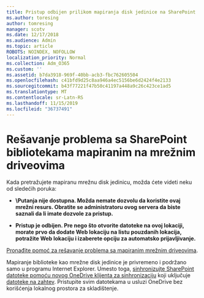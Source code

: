 ```yaml
---
title: Pristup odbijen prilikom mapiranja disk jedinice na SharePoint
ms.author: toresing
author: tomresing
manager: scotv
ms.date: 12/17/2018
ms.audience: Admin
ms.topic: article
ROBOTS: NOINDEX, NOFOLLOW
localization_priority: Normal
ms.collection: Adm_O365
ms.custom: ''
ms.assetid: b7da3918-969f-40bb-acb3-fbc762605504
ms.openlocfilehash: c41bfd9d25c8aa946a4ec5156be6d2424f4e2133
ms.sourcegitcommit: b43f77221f47b50c41197a448a9c26c423ce1ad5
ms.translationtype: MT
ms.contentlocale: sr-Latn-RS
ms.lasthandoff: 11/15/2019
ms.locfileid: "36737491"
---
```

# <a name="fix-problems-with-sharepoint-libraries-mapped-to-network-drives"></a>Rešavanje problema sa SharePoint bibliotekama mapiranim na mrežnim driveovima

Kada pretražujete mapiranu mrežnu disk jedinicu, možda ćete videti neku od sledećih poruka:
  
- **\\Putanja nije dostupna. Možda nemate dozvolu da koristite ovaj mrežni resurs. Obratite se administratoru ovog servera da biste saznali da li imate dozvole za pristup.**

- **Pristup je odbijen. Pre nego što otvorite datoteke na ovoj lokaciji, morate prvo da dodate Web lokaciju na listu pouzdanih lokacija, potražite Web lokaciju i izaberete opciju za automatsko prijavljivanje.**

[Pronađite pomoć za rešavanje problema sa mapiranim mrežnim driveovima](https://docs.microsoft.com/sharepoint/support/administration/troubleshoot-mapped-network-drives).
  
Mapiranje biblioteke kao mrežne disk jedinice je privremeno i podržano samo u programu Internet Explorer. Umesto toga, [sinhronizujte SharePoint datoteke pomoću novog OneDrive klijenta za sinhronizaciju](https://support.office.com/article/6de9ede8-5b6e-4503-80b2-6190f3354a88.aspx) koji uključuje [datoteke na zahtev](https://support.office.com/article/0e6860d3-d9f3-4971-b321-7092438fb38e.aspx). Pristupite svim datotekama u usluzi OneDrive bez korišćenja lokalnog prostora za skladištenje.
  